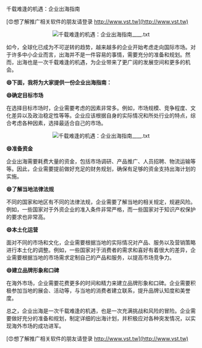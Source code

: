 千载难逢的机遇：企业出海指南

[😍想了解推广相关软件的朋友请登录 http://www.vst.tw](http://www.vst.tw)

 <center><img src="https://vst.tw/MP4/tuiguang/png/5.png" alt="千载难逢的机遇：企业出海指南____.txt"></center>

如今，全球化已成为不可逆转的趋势，越来越多的企业开始考虑走向国际市场。对于许多中小企业而言，出海并不是一件容易的事情，需要充分的准备和规划。然而，出海也是一次千载难逢的机遇，为企业带来了更广阔的发展空间和更多的机会。

**😄下面，我将为大家提供一份企业出海指南：**

**😄确定目标市场**

在选择目标市场时，企业需要考虑的因素非常多。例如，市场规模、竞争程度、文化差异以及政治稳定性等等。企业应该根据自身的实际情况和所处行业的特点，综合考虑各种因素，选择最适合自己的市场。

 <center><img src="https://vst.tw/MP4/tuiguang/png/4.png" alt="千载难逢的机遇：企业出海指南____.txt"></center>

**😄准备资金**

企业出海需要耗费大量的资金，包括市场调研、产品推广、人员招聘、物流运输等等。因此，企业需要提前做好充足的财务规划，确保有足够的资金支持出海计划的实施。

**😄了解当地法律法规**

不同的国家和地区有不同的法律法规，企业需要了解当地的相关规定，规避风险。例如，一些国家对于外资企业的准入条件非常严格，而一些国家对于知识产权保护的要求也非常高。

**😄本土化运营**

面对不同的市场和文化，企业需要根据当地的实际情况对产品、服务以及营销策略进行本土化的调整。例如，一些国家对于消费者的需求和喜好有着很大的差异，企业需要根据当地的市场需求定制自己的产品和服务，以提高市场竞争力。

**😄建立品牌形象和口碑**

在海外市场，企业需要花费更多的时间和精力来建立品牌形象和口碑。企业需要积极参加当地的展会、活动等，与当地的消费者建立联系，提升品牌认知度和美誉度。

总之，企业出海是一次千载难逢的机遇，也是一次充满挑战和风险的冒险。企业需要做好充分的准备和规划，制定详细的出海计划，并积极应对各种突发情况，以实现海外市场的成功进军。

[😍想了解推广相关软件的朋友请登录 http://www.vst.tw](http://www.vst.tw)




